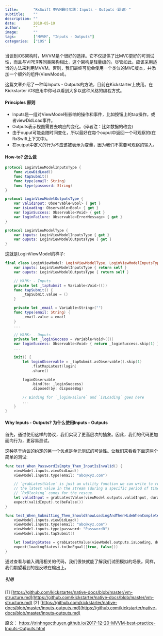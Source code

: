 ```yaml
---
title:       "RxSwift MVVM最佳实践：Inputs - Outputs（翻译）"
subtitle:    ""
description: ""
date:        2018-05-10
author:      ""
image:       ""
tags:        ["MVVM", "Inputs - Outputs"]
categories:  ["iOS" ]
---
```


当谈到iOS架构时，MVVM是个很好的选择。它不仅提供了比MVC更好的可测试性，而且与VIPER等同类架构相比，这个架构是轻量级的。尽管如此，应该采用适当的方法来利用MVVM。否则，我们最终可能会使用一个类似的MVC版本，并添加一个额外的组件(ViewModel)。

这篇文章介绍了一种叫Inputs - Outputs的方法，目前在Kickstarter上使用。在Kickstarter iOS应用中你可以看到大多以这种风格的编程方式。

#### Principles 原则
- Inputs是一组对ViewModel有影响的操作和事件，比如按钮上的tap操作，或者viewDidLoad事件。
- Outputs表示视图需要去响应的变化。(译者注：比如数据的改变)
- 由于ouput可能会随时间变化，所以最好在每个ouput中返回一个可观察的(在RxSwift上下文中)。
- 在output中定义的行为不应该被表示为变量，因为我们不需要可观察的输入。

#### How-to? 怎么做
``` swift
protocol LoginViewModelInputsType {
	func viewDidLoad()
	func tapSubmit()
	func type(email: String)
	func type(password: String)
}

protocol LoginViewModelOutputsType {
	var validInput: Observable<Bool> { get }
	var isLoading: Observable<Bool> { get }
	var loginSuccess: Observable<Void> { get }
	var loginFailure: Observable<ErrorMessage> { get }
}

protocol LoginViewModelType {
	var inputs: LoginViewModelInputsType { get }
	var ouputs: LoginViewModelOutputsType { get }
}
```
这就是LoginViewModel的样子:
``` swift
final class LoginViewModel: LoginViewModelType, LoginViewModelInputsType, LoginViewModelOutputsType {
	var inputs: LoginViewModelInputsType { return self }
	var ouputs: LoginViewModelOutputsType { return self }

	// MARK: - Inputs
	private let _tapSubmit = Variable<Void>(())
	func tapSubmit() { 
		_tapSubmit.value = ()
	}

	private let _email = Variable<String>("")
	func type(email: String) {
		_email.value = email
	}
	...

	// MARK: - Ouputs
	private let _loginSuccess = Variable<Void>(())
	var loginSuccess: Observable<Void> { return _loginSuccess.skip(1) }
	...

	init() {
		let loginObservable = _tapSubmit.asObservable().skip(1)
			.flatMapLatest(login)
			.share()

		loginObservable
			.bind(to: _loginSuccess)
			.diposed(by: disposeBag)

		// Binding for `_loginFailure` and `isLoading` goes here
		...
	}
}
```
#### Why Inputs - Outputs? 为什么使用Inputs - Outputs
首先，通过使用这样的协议，我们实现了更高层次的抽象。因此，我们的代码更加面向行为，更容易测试。

这种基于协议的约定的另一个优点是单元测试的可读性。让我们来看看下面这两个简单的测试:
``` swift
func test_When_PasswordIsEmpty_Then_InputIsInvalid() {
	viewModel.inputs.viewDidLoad()
	viewModel.inputs.type(email: "abc@xyz.com")

	// `grabLatestValue` is just an utility function we can write to retrieve
	// the latest value in the stream (during a specific period of time).
	// `RxBlocking` comes for the rescue.
	let validInput = grabLatestValue(viewModel.outputs.validInput, duration: 1)
	expect(validInput).to(beFalse())
}

func test_When_Submitting_Then_ShouldShowLoadingAndThenHideWhenCompleted() {
	viewModel.inputs.viewDidLoad()
	viewModel.inputs.type(email: "abc@xyz.com")
	viewModel.inputs.type(password: "Password0")
	viewModel.inputs.tapSubmit()

	let loadingStates = grabLatestValue(viewModel.outputs.isLoading, duration: 1)
	expect(loadingStates).to(beEqual([true, false]))
}
```
通过查看与输入调用相关的代码，我们很快就能了解我们试图模拟的场景。同样，我们期望看到的是反映在输出上。
##### 引用
[1] [https://github.com/kickstarter/native-docs/blob/master/vm-structure.md](https://github.com/kickstarter/native-docs/blob/master/vm-structure.md)
[2] [https://github.com/kickstarter/native-docs/blob/master/inputs-outputs.md](https://github.com/kickstarter/native-docs/blob/master/inputs-outputs.md)

原文：
https://trinhngocthuyen.github.io/2017-12-20-MVVM-best-practice-Inputs-Outputs.html
